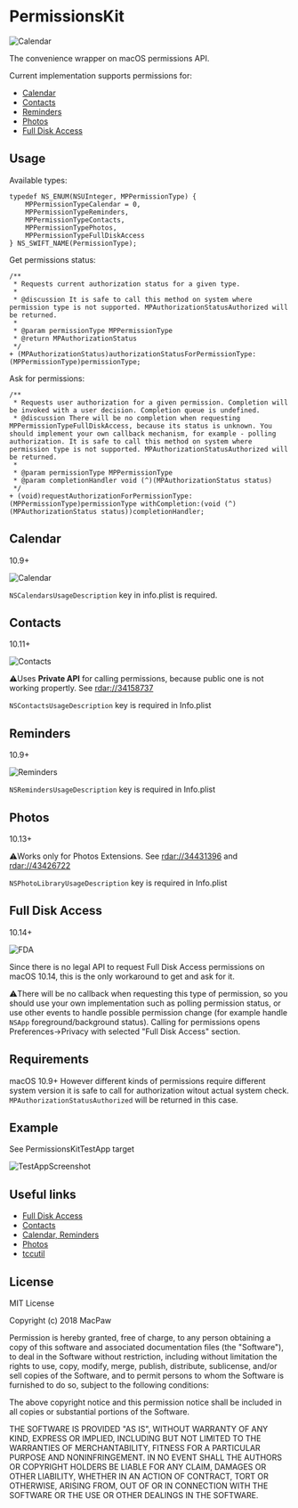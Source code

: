 # PermissionsKit

![Calendar](https://github.com/MacPaw/PermissionsKit/raw/master/Screenshots/logo.png)

The convenience wrapper on macOS permissions API. 

Current implementation supports permissions for: 

* [Calendar](#calendar)
* [Contacts](#contacts)
* [Reminders](#reminders)
* [Photos](#photos)
* [Full Disk Access](#full-disk-access)

## Usage

Available types:
```objc
typedef NS_ENUM(NSUInteger, MPPermissionType) {
    MPPermissionTypeCalendar = 0,
    MPPermissionTypeReminders,
    MPPermissionTypeContacts,
    MPPermissionTypePhotos,
    MPPermissionTypeFullDiskAccess
} NS_SWIFT_NAME(PermissionType);
```

Get permissions status:
```objc
/**
 * Requests current authorization status for a given type.
 *
 * @discussion It is safe to call this method on system where permission type is not supported. MPAuthorizationStatusAuthorized will be returned.
 *
 * @param permissionType MPPermissionType
 * @return MPAuthorizationStatus
 */
+ (MPAuthorizationStatus)authorizationStatusForPermissionType:(MPPermissionType)permissionType;
```

Ask for permissions:
```objc
/**
 * Requests user authorization for a given permission. Completion will be invoked with a user decision. Completion queue is undefined.
 * @discussion There will be no completion when requesting MPPermissionTypeFullDiskAccess, because its status is unknown. You should implement your own callback mechanism, for example - polling authorization. It is safe to call this method on system where permission type is not supported. MPAuthorizationStatusAuthorized will be returned.
 *
 * @param permissionType MPPermissionType
 * @param completionHandler void (^)(MPAuthorizationStatus status)
 */
+ (void)requestAuthorizationForPermissionType:(MPPermissionType)permissionType withCompletion:(void (^)(MPAuthorizationStatus status))completionHandler;
```

## Calendar
10.9+

![Calendar](https://github.com/MacPaw/PermissionsKit/raw/master/Screenshots/calendar.png)

`NSCalendarsUsageDescription` key in info.plist is required.

## Contacts
10.11+

![Contacts](https://github.com/MacPaw/PermissionsKit/raw/master/Screenshots/contacts.png)

:warning:Uses **Private API** for calling permissions, because public one is not working propertly. See [rdar://34158737](http://www.openradar.me/34158737)

`NSContactsUsageDescription` key is required in Info.plist

## Reminders
10.9+

![Reminders](https://github.com/MacPaw/PermissionsKit/raw/master/Screenshots/reminders.png)

`NSRemindersUsageDescription` key is required in Info.plist

## Photos
10.13+

:warning:Works only for Photos Extensions. See [rdar://34431396](http://www.openradar.me/34431396) and [rdar://43426722](http://www.openradar.me/43426722)

`NSPhotoLibraryUsageDescription` key is required in Info.plist

## Full Disk Access
10.14+

![FDA](https://github.com/MacPaw/PermissionsKit/raw/master/Screenshots/full_disk_access.png)

Since there is no legal API to request Full Disk Access permissions on macOS 10.14, this is the only workaround to get and ask for it.

:warning:There will be no callback when requesting this type of permission, so you should use your own implementation such as polling permission status, or use other events to handle possible permission change (for example handle `NSApp` foreground/background status).
Calling for permissions opens Preferences->Privacy with selected "Full Disk Access" section. 

## Requirements

macOS 10.9+
However different kinds of permissions require different system version it is safe to call for authorization witout actual system check. `MPAuthorizationStatusAuthorized` will be returned in this case.

## Example 

See PermissionsKitTestApp target

![TestAppScreenshot](https://github.com/MacPaw/PermissionsKit/raw/master/Screenshots/test_app.png)

## Useful links

* [Full Disk Access](https://forums.developer.apple.com/thread/107546)
* [Contacts](https://developer.apple.com/documentation/contacts/cncontactstore/1402873-requestaccessforentitytype?language=objc)
* [Calendar, Reminders](https://developer.apple.com/documentation/eventkit/ekeventstore/1507239-authorizationstatusforentitytype)
* [Photos](https://developer.apple.com/documentation/photokit/phphotolibrary/1620736-requestauthorization?language=objc)
* [tccutil](https://bitsplitting.org/2018/07/11/reauthorizing-automation-in-mojave/)

## License

MIT License

Copyright (c) 2018 MacPaw

Permission is hereby granted, free of charge, to any person obtaining a copy
of this software and associated documentation files (the "Software"), to deal
in the Software without restriction, including without limitation the rights
to use, copy, modify, merge, publish, distribute, sublicense, and/or sell
copies of the Software, and to permit persons to whom the Software is
furnished to do so, subject to the following conditions:

The above copyright notice and this permission notice shall be included in all
copies or substantial portions of the Software.

THE SOFTWARE IS PROVIDED "AS IS", WITHOUT WARRANTY OF ANY KIND, EXPRESS OR
IMPLIED, INCLUDING BUT NOT LIMITED TO THE WARRANTIES OF MERCHANTABILITY,
FITNESS FOR A PARTICULAR PURPOSE AND NONINFRINGEMENT. IN NO EVENT SHALL THE
AUTHORS OR COPYRIGHT HOLDERS BE LIABLE FOR ANY CLAIM, DAMAGES OR OTHER
LIABILITY, WHETHER IN AN ACTION OF CONTRACT, TORT OR OTHERWISE, ARISING FROM,
OUT OF OR IN CONNECTION WITH THE SOFTWARE OR THE USE OR OTHER DEALINGS IN THE
SOFTWARE.
